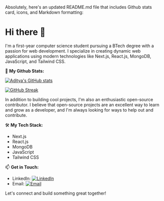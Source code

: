 Absolutely, here's an updated README.md file that includes Github stats card, icons, and Markdown formatting:

# Hi there 👋

I'm a first-year computer science student pursuing a BTech degree with a passion for web development. I specialize in creating dynamic web applications using modern technologies like Next.js, React.js, MongoDB, JavaScript, and Tailwind CSS.

🚀 **My Github Stats:**
  
[![Aditya's GitHub stats](https://github-readme-stats.vercel.app/api?username=4aditya&count_private=true)](https://github.com/4aditya)
 
[![GitHub Streak](https://streak-stats.demolab.com?user=4aditya)](https://git.io/streak-stats)
 
In addition to building cool projects, I'm also an enthusiastic open-source contributor. I believe that open-source projects are an excellent way to learn and grow as a developer, and I'm always looking for ways to help out and contribute.

🛠️ **My Tech Stack:**

- Next.js
- React.js
- MongoDB
- JavaScript
- Tailwind CSS

📫 **Get in Touch:**

- LinkedIn: [![LinkedIn](https://img.shields.io/badge/-LinkedIn-blue?style=flat-square&logo=linkedin&logoColor=white&link=4aditya)](https://www.linkedin.com/in/4aditya/)
- Email: [![Email](https://img.shields.io/badge/-Email-red?style=flat-square&logo=mail&logoColor=white)](mailto:[your-email-address])

Let's connect and build something great together!


